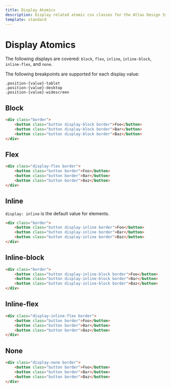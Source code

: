 ```yaml
---
title: Display Atomics
description: Display related atomic css classes for the Atlas Design System
template: standard
---
```


# Display Atomics

The following displays are covered: `block`, `flex`, `inline`, `inline-block`, `inline-flex`, and `none`.

The following breakpoints are supported for each display value:

```Text
.position-{value}-tablet
.position-{value}-desktop
.position-{value}-widescreen
```

## Block

```html
<div class="border">
	<button class="button display-block border">Foo</button>
	<button class="button display-block border">Bar</button>
	<button class="button display-block border">Baz</button>
</div>
```

## Flex

```html
<div class="display-flex border">
	<button class="button border">Foo</button>
	<button class="button border">Bar</button>
	<button class="button border">Baz</button>
</div>
```

## Inline

`display: inline` is the default value for elements.

```html
<div class="border">
	<button class="button display-inline border">Foo</button>
	<button class="button display-inline border">Bar</button>
	<button class="button display-inline border">Baz</button>
</div>
```

## Inline-block

```html
<div class="border">
	<button class="button display-inline-block border">Foo</button>
	<button class="button display-inline-block border">Bar</button>
	<button class="button display-inline-block border">Baz</button>
</div>
```

## Inline-flex

```html
<div class="display-inline-flex border">
	<button class="button border">Foo</button>
	<button class="button border">Bar</button>
	<button class="button border">Baz</button>
</div>
```

## None

```html
<div class="display-none border">
	<button class="button border">Foo</button>
	<button class="button border">Bar</button>
	<button class="button border">Baz</button>
</div>
```
